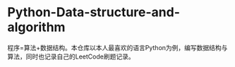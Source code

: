 # Python-Data-structure-and-algorithm
程序=算法+数据结构。本仓库以本人最喜欢的语言Python为例，编写数据结构与算法，同时也记录自己的LeetCode刷题记录。

